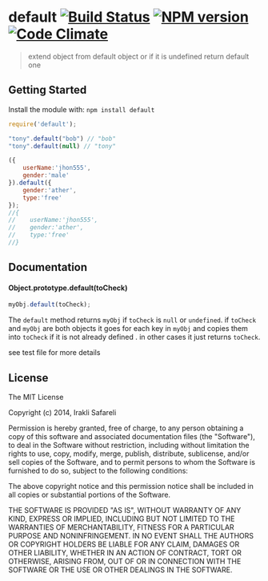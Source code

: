 # default [![Build Status](http://img.shields.io/travis/safareli/default.svg)](http://travis-ci.org/safareli/default) [![NPM version](https://badge-me.herokuapp.com/api/npm/default.png)](http://badges.enytc.com/for/npm/default) [![Code Climate](https://codeclimate.com/github/safareli/default.png)](https://codeclimate.com/github/safareli/default)

> extend object from default object or if it is undefined return default one

## Getting Started
Install the module with: `npm install default`

```javascript
require('default');

"tony".default("bob") // "bob"
"tony".default(null) // "tony"

({
    userName:'jhon555',
    gender:'male'
}).default({
    gender:'ather',
    type:'free'
});
//{
//    userName:'jhon555',
//    gender:'ather',
//    type:'free'
//}
```

## Documentation

#### Object.prototype.default(toCheck)

```javascript
myObj.default(toCheck);
```
The `default` method returns `myObj` if `toCheck` is `null` or `undefined`.
if `toCheck` and `myObj` are both objects it goes for each key in `myObj` and copies them into `toCheck` if it is not already defined .
in other cases it just returns `toCheck`.

see test file for more details


## License 

The MIT License

Copyright (c) 2014, Irakli Safareli

Permission is hereby granted, free of charge, to any person
obtaining a copy of this software and associated documentation
files (the "Software"), to deal in the Software without
restriction, including without limitation the rights to use,
copy, modify, merge, publish, distribute, sublicense, and/or sell
copies of the Software, and to permit persons to whom the
Software is furnished to do so, subject to the following
conditions:

The above copyright notice and this permission notice shall be
included in all copies or substantial portions of the Software.

THE SOFTWARE IS PROVIDED "AS IS", WITHOUT WARRANTY OF ANY KIND,
EXPRESS OR IMPLIED, INCLUDING BUT NOT LIMITED TO THE WARRANTIES
OF MERCHANTABILITY, FITNESS FOR A PARTICULAR PURPOSE AND
NONINFRINGEMENT. IN NO EVENT SHALL THE AUTHORS OR COPYRIGHT
HOLDERS BE LIABLE FOR ANY CLAIM, DAMAGES OR OTHER LIABILITY,
WHETHER IN AN ACTION OF CONTRACT, TORT OR OTHERWISE, ARISING
FROM, OUT OF OR IN CONNECTION WITH THE SOFTWARE OR THE USE OR
OTHER DEALINGS IN THE SOFTWARE.

